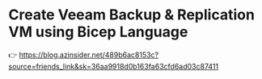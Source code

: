 # Create Veeam Backup & Replication VM using Bicep Language

👉 https://blog.azinsider.net/489b6ac8153c?source=friends_link&sk=36aa9918d0b163fa63cfd6ad03c87411
